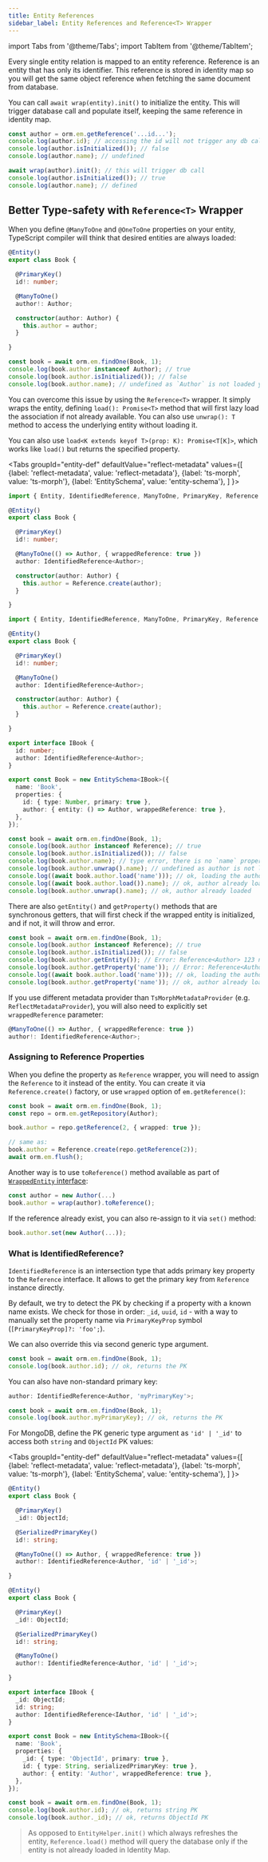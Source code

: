 ```yaml
---
title: Entity References
sidebar_label: Entity References and Reference<T> Wrapper
---
```


import Tabs from '@theme/Tabs';
import TabItem from '@theme/TabItem';

Every single entity relation is mapped to an entity reference. Reference is an entity that has
only its identifier. This reference is stored in identity map so you will get the same object 
reference when fetching the same document from database.

You can call `await wrap(entity).init()` to initialize the entity. This will trigger database call 
and populate itself, keeping the same reference in identity map. 

```typescript
const author = orm.em.getReference('...id...');
console.log(author.id); // accessing the id will not trigger any db call
console.log(author.isInitialized()); // false
console.log(author.name); // undefined

await wrap(author).init(); // this will trigger db call
console.log(author.isInitialized()); // true
console.log(author.name); // defined
```

## Better Type-safety with `Reference<T>` Wrapper

When you define `@ManyToOne` and `@OneToOne` properties on your entity, TypeScript compiler
will think that desired entities are always loaded:

```typescript
@Entity()
export class Book {

  @PrimaryKey()
  id!: number;

  @ManyToOne()
  author!: Author;

  constructor(author: Author) {
    this.author = author;
  }

}

const book = await orm.em.findOne(Book, 1);
console.log(book.author instanceof Author); // true
console.log(book.author.isInitialized()); // false
console.log(book.author.name); // undefined as `Author` is not loaded yet
```

You can overcome this issue by using the `Reference<T>` wrapper. It simply wraps the entity, 
defining `load(): Promise<T>` method that will first lazy load the association if not already
available. You can also use `unwrap(): T` method to access the underlying entity without loading
it.

You can also use `load<K extends keyof T>(prop: K): Promise<T[K]>`, which works like `load()`
but returns the specified property.

<Tabs
groupId="entity-def"
defaultValue="reflect-metadata"
values={[
{label: 'reflect-metadata', value: 'reflect-metadata'},
{label: 'ts-morph', value: 'ts-morph'},
{label: 'EntitySchema', value: 'entity-schema'},
]
}>
<TabItem value="reflect-metadata">

```ts title="./entities/Book.ts"
import { Entity, IdentifiedReference, ManyToOne, PrimaryKey, Reference } from '@mikro-orm/core';

@Entity()
export class Book {

  @PrimaryKey()
  id!: number;

  @ManyToOne(() => Author, { wrappedReference: true })
  author: IdentifiedReference<Author>;

  constructor(author: Author) {
    this.author = Reference.create(author);
  }

}
```

  </TabItem>
  <TabItem value="ts-morph">

```ts title="./entities/Book.ts"
import { Entity, IdentifiedReference, ManyToOne, PrimaryKey, Reference } from '@mikro-orm/core';

@Entity()
export class Book {

  @PrimaryKey()
  id!: number;

  @ManyToOne()
  author: IdentifiedReference<Author>;

  constructor(author: Author) {
    this.author = Reference.create(author);
  }

}
```

  </TabItem>
  <TabItem value="entity-schema">

```ts title="./entities/Book.ts"
export interface IBook {
  id: number;
  author: IdentifiedReference<Author>;
}

export const Book = new EntitySchema<IBook>({
  name: 'Book',
  properties: {
    id: { type: Number, primary: true },
    author: { entity: () => Author, wrappedReference: true },
  },
});
```

  </TabItem>
</Tabs>

```ts
const book = await orm.em.findOne(Book, 1);
console.log(book.author instanceof Reference); // true
console.log(book.author.isInitialized()); // false
console.log(book.author.name); // type error, there is no `name` property
console.log(book.author.unwrap().name); // undefined as author is not loaded
console.log((await book.author.load('name'))); // ok, loading the author first
console.log((await book.author.load()).name); // ok, author already loaded
console.log(book.author.unwrap().name); // ok, author already loaded
```

There are also `getEntity()` and `getProperty()` methods that are synchronous getters, 
that will first check if the wrapped entity is initialized, and if not, it will throw 
and error.

```typescript
const book = await orm.em.findOne(Book, 1);
console.log(book.author instanceof Reference); // true
console.log(book.author.isInitialized()); // false
console.log(book.author.getEntity()); // Error: Reference<Author> 123 not initialized
console.log(book.author.getProperty('name')); // Error: Reference<Author> 123 not initialized
console.log((await book.author.load('name'))); // ok, loading the author first
console.log(book.author.getProperty('name')); // ok, author already loaded
```

If you use different metadata provider than `TsMorphMetadataProvider` 
(e.g. `ReflectMetadataProvider`), you will also need to explicitly set `wrappedReference` 
parameter:

```typescript
@ManyToOne(() => Author, { wrappedReference: true })
author!: IdentifiedReference<Author>;
```

### Assigning to Reference Properties

When you define the property as `Reference` wrapper, you will need to assign the `Reference`
to it instead of the entity. You can create it via `Reference.create()` factory, or use `wrapped`
option of `em.getReference()`:

```typescript
const book = await orm.em.findOne(Book, 1);
const repo = orm.em.getRepository(Author);

book.author = repo.getReference(2, { wrapped: true });

// same as:
book.author = Reference.create(repo.getReference(2));
await orm.em.flush();
```

Another way is to use `toReference()` method available as part of 
[`WrappedEntity` interface](entity-helper.md#wrappedentity-and-wrap-helper):

```typescript
const author = new Author(...)
book.author = wrap(author).toReference();
```

If the reference already exist, you can also re-assign to it via `set()` method:

```typescript
book.author.set(new Author(...));
```

### What is IdentifiedReference?

`IdentifiedReference` is an intersection type that adds primary key property to the `Reference` 
interface. It allows to get the primary key from `Reference` instance directly.

By default, we try to detect the PK by checking if a property with a known name exists.
We check for those in order: `_id`, `uuid`, `id` - with a way to manually set the property
name via `PrimaryKeyProp` symbol (`[PrimaryKeyProp]?: 'foo';`). 

We can also override this via second generic type argument.

```typescript
const book = await orm.em.findOne(Book, 1);
console.log(book.author.id); // ok, returns the PK
```

You can also have non-standard primary key:

```ts
author: IdentifiedReference<Author, 'myPrimaryKey'>;

const book = await orm.em.findOne(Book, 1);
console.log(book.author.myPrimaryKey); // ok, returns the PK
```

For MongoDB, define the PK generic type argument as `'id' | '_id'` to access both `string` 
and `ObjectId` PK values:

<Tabs
groupId="entity-def"
defaultValue="reflect-metadata"
values={[
{label: 'reflect-metadata', value: 'reflect-metadata'},
{label: 'ts-morph', value: 'ts-morph'},
{label: 'EntitySchema', value: 'entity-schema'},
]
}>
<TabItem value="reflect-metadata">

```ts title="./entities/Book.ts"
@Entity()
export class Book {

  @PrimaryKey()
  _id!: ObjectId;

  @SerializedPrimaryKey()
  id!: string;

  @ManyToOne(() => Author, { wrappedReference: true })
  author!: IdentifiedReference<Author, 'id' | '_id'>;

}
```

  </TabItem>
  <TabItem value="ts-morph">

```ts title="./entities/Book.ts"
@Entity()
export class Book {

  @PrimaryKey()
  _id!: ObjectId;

  @SerializedPrimaryKey()
  id!: string;

  @ManyToOne()
  author!: IdentifiedReference<Author, 'id' | '_id'>;

}
```

  </TabItem>
  <TabItem value="entity-schema">

```ts title="./entities/Book.ts"
export interface IBook {
  _id: ObjectId;
  id: string;
  author: IdentifiedReference<IAuthor, 'id' | '_id'>;
}

export const Book = new EntitySchema<IBook>({
  name: 'Book',
  properties: {
    _id: { type: 'ObjectId', primary: true },
    id: { type: String, serializedPrimaryKey: true },
    author: { entity: 'Author', wrappedReference: true },
  },
});
```

  </TabItem>
</Tabs>

```ts
const book = await orm.em.findOne(Book, 1);
console.log(book.author.id); // ok, returns string PK
console.log(book.author._id); // ok, returns ObjectId PK
```

> As opposed to `EntityHelper.init()` which always refreshes the entity, `Reference.load()` 
> method will query the database only if the entity is not already loaded in Identity Map. 
